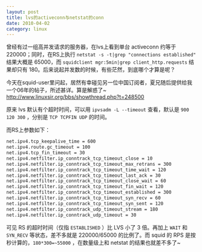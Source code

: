 ```yaml
---
layout: post
title: lvs的activeconn与netstat的conn
date: 2010-04-02
category: linux
---
```


曾经有过一组高并发请求的服务器，在lvs上看到单台 activeconn 约等于 220000；同时，在RS上执行 `netstat -s -t|grep "connections established"` 结果大概是 65000，而 `squidclient mgr:5min|grep client_http.requests` 结果却只有 180。后来说起并发数的时候，有些茫然，到底哪个才算是呢？

今天在squid-user里问起，居然有幸碰见另一位中国订阅者，夏兄随后提供给我一个06年的帖子，所述甚详。算是解惑了~
<http://www.linuxsir.org/bbs/showthread.php?t=248500>

原来 lvs 默认有个超时时间，可以用 `ipvsadm -L --timeout` 查看，默认是 `900 120 300` ，分别是 `TCP TCPFIN UDP` 的时间。

而RS上参数如下：

```bash
net.ipv4.tcp_keepalive_time = 600
net.ipv4.route.gc_timeout = 100
net.ipv4.tcp_fin_timeout = 30
net.ipv4.netfilter.ip_conntrack_tcp_timeout_close = 10
net.ipv4.netfilter.ip_conntrack_tcp_timeout_max_retrans = 300
net.ipv4.netfilter.ip_conntrack_tcp_timeout_time_wait = 120
net.ipv4.netfilter.ip_conntrack_tcp_timeout_last_ack = 30
net.ipv4.netfilter.ip_conntrack_tcp_timeout_close_wait = 60
net.ipv4.netfilter.ip_conntrack_tcp_timeout_fin_wait = 120
net.ipv4.netfilter.ip_conntrack_tcp_timeout_established = 300
net.ipv4.netfilter.ip_conntrack_tcp_timeout_syn_recv = 60
net.ipv4.netfilter.ip_conntrack_tcp_timeout_syn_sent = 120
net.ipv4.netfilter.ip_conntrack_udp_timeout_stream = 180
net.ipv4.netfilter.ip_conntrack_udp_timeout = 30
```

可见 RS 的超时时间（仅指 `ESTABLISHED` ）比 LVS 小了 3 倍。再加上 `WAIT` 和 `SYN_RECV` 等状态，差不多就是 220000/65000 的比例了。而 squid 的 RPS 是按秒计算的，`180*300=~55000` ，在数量级上和 netstat 的结果也就差不多了~ 
